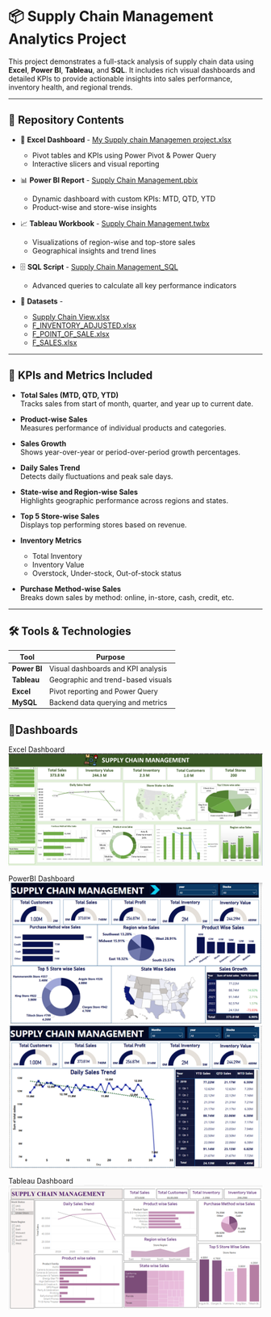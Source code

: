 # 📦 Supply Chain Management Analytics Project

This project demonstrates a full-stack analysis of supply chain data using **Excel**, **Power BI**, **Tableau**, and **SQL**. It includes rich visual dashboards and detailed KPIs to provide actionable insights into sales performance, inventory health, and regional trends.

---

## 📁 Repository Contents

- 📘 **Excel Dashboard** - <a href="https://github.com/Yashika432/Supply_Chain_Management/blob/main/My%20Supply%20chain%20Managemen%20project.xlsx">My Supply chain Managemen project.xlsx</a>
  - Pivot tables and KPIs using Power Pivot & Power Query
  - Interactive slicers and visual reporting

- 📊 **Power BI Report** - <a href="https://github.com/Yashika432/Supply_Chain_Management/blob/main/Supply%20Chain%20Management.pbix">Supply Chain Management.pbix</a> 
  - Dynamic dashboard with custom KPIs: MTD, QTD, YTD
  - Product-wise and store-wise insights

- 📈 **Tableau Workbook** - <a href="https://github.com/Yashika432/Supply_Chain_Management/blob/main/Supply%20Chain%20Management.twbx">Supply Chain Management.twbx</a>  
  - Visualizations of region-wise and top-store sales
  - Geographical insights and trend lines

- 🗄️ **SQL Script** - <a href="https://github.com/Yashika432/Supply_Chain_Management/blob/main/Supply%20Chain%20Management_.sql">Supply Chain Management_SQL</a>  
  - Advanced queries to calculate all key performance indicators

-  📁 **Datasets** -
    - <a href="https://github.com/Yashika432/Supply_Chain_Management/blob/main/Supply%20Chain%20View.xlsx">Supply Chain View.xlsx</a>
    - <a href="https://github.com/Yashika432/Supply_Chain_Management/blob/main/F_INVENTORY_ADJUSTED.xlsx">F_INVENTORY_ADJUSTED.xlsx</a>
    - <a href="https://github.com/Yashika432/Supply_Chain_Management/blob/main/F_POINT_OF_SALE.xlsx">F_POINT_OF_SALE.xlsx</a>
    - <a href="https://github.com/Yashika432/Supply_Chain_Management/blob/main/F_SALES.xlsx">F_SALES.xlsx</a>

---

## 📌 KPIs and Metrics Included

- **Total Sales (MTD, QTD, YTD)**  
  Tracks sales from start of month, quarter, and year up to current date.

- **Product-wise Sales**  
  Measures performance of individual products and categories.

- **Sales Growth**  
  Shows year-over-year or period-over-period growth percentages.

- **Daily Sales Trend**  
  Detects daily fluctuations and peak sale days.

- **State-wise and Region-wise Sales**  
  Highlights geographic performance across regions and states.

- **Top 5 Store-wise Sales**  
  Displays top performing stores based on revenue.

- **Inventory Metrics**  
  - Total Inventory  
  - Inventory Value  
  - Overstock, Under-stock, Out-of-stock status

- **Purchase Method-wise Sales**  
  Breaks down sales by method: online, in-store, cash, credit, etc.

---

## 🛠 Tools & Technologies

| Tool        | Purpose                             |
|-------------|-------------------------------------|
| **Power BI** | Visual dashboards and KPI analysis |
| **Tableau**  | Geographic and trend-based visuals |
| **Excel**    | Pivot reporting and Power Query    |
| **MySQL**    | Backend data querying and metrics  |

## 📌Dashboards


Excel Dashboard
![image](https://github.com/Yashika432/Supply_Chain_Management/blob/main/Excel%20Dashboard.png)

PowerBI Dashboard
![image](https://github.com/Yashika432/Supply_Chain_Management/blob/main/Power%20Bi%20Dashboard_1.png)
![image](https://github.com/Yashika432/Supply_Chain_Management/blob/main/Power%20Bi%20Dashboard_2.png)

Tableau Dashboard
![image](https://github.com/Yashika432/Supply_Chain_Management/blob/main/Tableau%20Dashboard.png)
